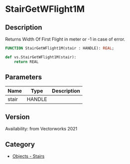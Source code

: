 # StairGetWFlight1M

## Description
Returns Width Of First Flight in meter or -1 in case of error.

```pascal
FUNCTION StairGetWFlight1M(stair : HANDLE): REAL;
```

```python
def vs.StairGetWFlight1M(stair):
    return REAL
```

## Parameters
|Name|Type|Description|
|---|---|---|
|stair|HANDLE|   |

## Version
Availability: from Vectorworks 2021

## Category
* [Objects - Stairs](../Categories/Objects%20-%20Stairs.md)
